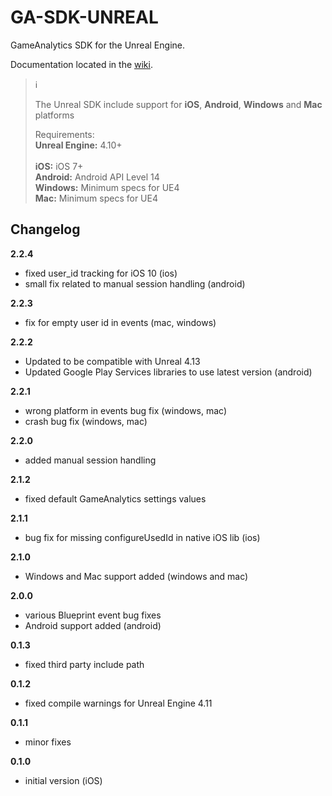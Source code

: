 # GA-SDK-UNREAL
GameAnalytics SDK for the Unreal Engine.

Documentation located in the [wiki](https://github.com/GameAnalytics/GA-SDK-UNREAL/wiki).  

> :information_source:<br>
>
> The Unreal SDK include support for **iOS**, **Android**, **Windows** and **Mac** platforms
>
> Requirements:<br/>
> **Unreal Engine:** 4.10+<br/>  
> **iOS:** iOS 7+<br/>
> **Android:** Android API Level 14<br/>
> **Windows:** Minimum specs for UE4<br/>
> **Mac:** Minimum specs for UE4

Changelog
---------
**2.2.4**
* fixed user_id tracking for iOS 10 (ios)
* small fix related to manual session handling (android)

**2.2.3**
* fix for empty user id in events (mac, windows)

**2.2.2**
* Updated to be compatible with Unreal 4.13
* Updated Google Play Services libraries to use latest version (android)

**2.2.1**
* wrong platform in events bug fix (windows, mac)
* crash bug fix (windows, mac)

**2.2.0**
* added manual session handling

**2.1.2**
* fixed default GameAnalytics settings values

**2.1.1**
* bug fix for missing configureUsedId in native iOS lib (ios)

**2.1.0**
* Windows and Mac support added (windows and mac)

**2.0.0**
* various Blueprint event bug fixes
* Android support added (android)

**0.1.3**
* fixed third party include path

**0.1.2**
* fixed compile warnings for Unreal Engine 4.11

**0.1.1**
* minor fixes

**0.1.0**
* initial version (iOS)
